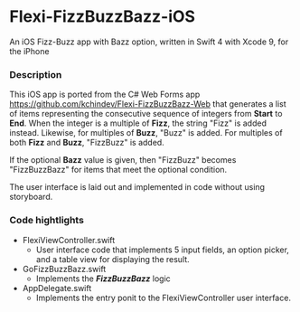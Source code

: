 # Flexi-FizzBuzzBazz-iOS
An iOS Fizz-Buzz app with Bazz option, written in Swift 4 with Xcode 9, for the iPhone

### Description
This iOS app is ported from the C# Web Forms app https://github.com/kchindev/Flexi-FizzBuzzBazz-Web that generates a list of items representing the consecutive sequence of integers from **Start** to **End**.  When the integer is a multiple of **Fizz**, the string "Fizz" is added instead. Likewise, for multiples of **Buzz**, "Buzz" is added. For multiples of both **Fizz** and **Buzz**, "FizzBuzz" is added.

If the optional **Bazz** value is given, then "FizzBuzz" becomes "FizzBuzzBazz" for items that meet the optional condition.

The user interface is laid out and implemented in code without using storyboard.

### Code hightlights
- FlexiViewController.swift
  - User interface code that implements 5 input fields, an option picker, and a table view for displaying the result.
- GoFizzBuzzBazz.swift
  - Implements the **_FizzBuzzBazz_** logic
- AppDelegate.swift
  - Implements the entry ponit to the FlexiViewController user interface.
